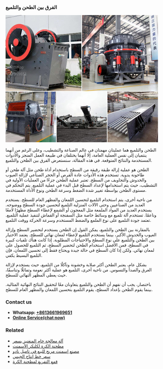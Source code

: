 <h3>الفرق بين الطحن والتلميع</h3><img src='1701850554.jpg' alt=''><p>الطحن والتلميع هما عمليتان مهمتان في عالم الصناعة والتشطيب، وعلى الرغم من أنهما ينتميان إلى نفس العملية العامة، إلا أنهما يختلفان في طبيعة العمل المنجز والأدوات المستخدمة والنتائج المتوقعة. في هذه المقالة، سنستعرض الفرق بين الطحن والتلميع.</p><p>الطحن هو عملية إزالة طبقة رقيقة من السطح باستخدام أداة طحن مثل آلة طحن أو طاحونة يدوية. تستخدم هذه الأدوات عادة القرص أو الحجر الصناعي لإزالة العيوب والخدوش والتجاويف من السطح. تعتبر عملية الطحن جزءًا من العمليات الأولية في التشطيب، حيث يتم استخدامها لإعداد السطح قبل البدء في عملية التلميع. يتم التحكم في مستوى الطحن بواسطة تغيير شدة الضغط وسرعة الطحن ونوع الأداة المستخدمة.</p><p>من ناحية أخرى، يتم استخدام التلميع لتحسين اللمعان والمظهر العام للسطح. يستخدم العديد من الصناعيين وحتى الآلات المنزلية التلميع لتحسين جودة السطح ووضوحه. يستخدم العديد من المواد الملمعة مثل المعجون أو الشمع لإعطاء السطح مظهرًا لامعًا وناعمًا. تستخدم آلة تلميع مع وسائط خاصة مثل السفنجة أو القماش لتنفيذ عملية التلميع. تعتمد جودة التلميع على نوع الملمع والضغط المستخدم وسرعة الحركة ووقت التلميع.</p><p>بالمقارنة بين الطحن والتلميع، يمكن القول إن الطحن يستخدم لتحضير السطح وإزالة العيوب والخدوش الأكبر، بينما يستخدم التلميع لإعطاء لمعان نهائي للسطح. يعتمد الاختيار بين الطحن والتلميع على نوع السطح والاحتياجات المطلوبة. إذا كانت هناك تلفيات كبيرة في السطح، فمن الأفضل استخدام الطحن لتحضير السطح، ثم التلميع للحصول على لمعان نهائي. ولكن إذا كان السطح في حالة جيدة ويحتاج فقط إلى تحسين اللمعان، فإن التلميع البسيط يكفي.</p><p>بشكل عام، يعتبر الطحن أكثر صلابة وخشونة وتآكلًا من التلميع، حيث يستخدم لإزالة العرق والصدأ والتسوس. من ناحية أخرى، التلميع هو عملية أكثر نعومة وتماثلًا وتناسقًا، حيث يعطي المظهر النهائي للسطح.</p><p>باختصار، يجب أن نفهم أن الطحن والتلميع يتعاونان معًا لتحقيق النتائج النهائية المثالية. بينما يقوم الطحن بإعداد السطح، يقوم التلميع بتحسين اللمعان والمظهر العام للسطح.</p><h3>Contact us</h3><ul><li><strong>Whatsapp:&nbsp;<a href="https://wa.me/8613661969651">+8613661969651</a></strong></li><li><a href="https://swt.shibang-china.com/?git&amp;zhl&amp;الفرق بين الطحن والتلميع"><strong>Online Service(chat now)</strong></a></li></ul><h3>Related</h3><ul><li><a href='آلة معالجة خام المنغنيز بسعر.md'>آلة معالجة خام المنغنيز بسعر</a></li><li><a href='مطحنة الكرة لكلنكر الأسمنت.md'>مطحنة الكرة لكلنكر الأسمنت</a></li><li><a href='مصنع إسمنت مربح للبيع في تاميل نادو.md'>مصنع إسمنت مربح للبيع في تاميل نادو</a></li><li><a href='سعر خط إنتاج الجبس.md'>سعر خط إنتاج الجبس</a></li><li><a href='قمع التفريغ لمطحنة الكرة.md'>قمع التفريغ لمطحنة الكرة</a></li></ul>